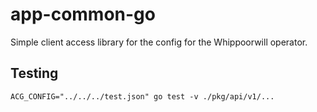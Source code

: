 app-common-go
=============

Simple client access library for the config for the Whippoorwill operator.

Testing
-------

`ACG_CONFIG="../../../test.json" go test -v ./pkg/api/v1/...`